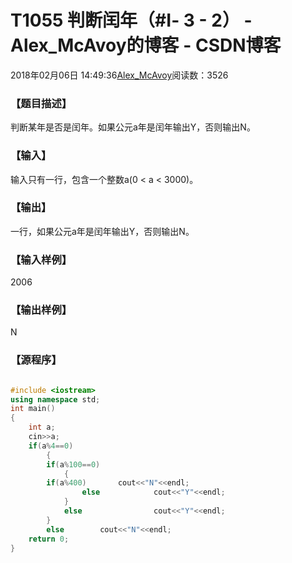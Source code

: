 # T1055 判断闰年（#Ⅰ- 3 - 2） - Alex_McAvoy的博客 - CSDN博客





2018年02月06日 14:49:36[Alex_McAvoy](https://me.csdn.net/u011815404)阅读数：3526








### 【题目描述】



判断某年是否是闰年。如果公元a年是闰年输出Y，否则输出N。

### 【输入】

输入只有一行，包含一个整数a(0 < a < 3000)。

### 【输出】

一行，如果公元a年是闰年输出Y，否则输出N。

### 【输入样例】

2006

### 【输出样例】

N

### 【源程序】


```cpp

```

```cpp
#include <iostream>
using namespace std;
int main()
{
	int a;
 	cin>>a;
 	if(a%4==0)
        {
	    if(a%100==0)
            {
		if(a%400)       cout<<"N"<<endl;
                else            cout<<"Y"<<endl;
            }
            else             	cout<<"Y"<<endl;
        }
        else		cout<<"N"<<endl;
 	return 0;
}
```




